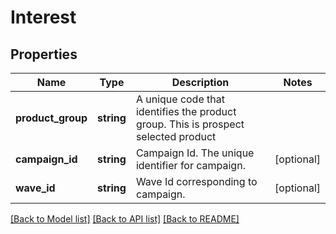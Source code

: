 # Interest

## Properties
Name | Type | Description | Notes
------------ | ------------- | ------------- | -------------
**product_group** | **string** | A unique code that identifies the product group. This is prospect selected product | 
**campaign_id** | **string** | Campaign Id. The unique identifier for campaign. | [optional] 
**wave_id** | **string** | Wave Id corresponding to campaign. | [optional] 

[[Back to Model list]](../../README.md#documentation-for-models) [[Back to API list]](../../README.md#documentation-for-api-endpoints) [[Back to README]](../../README.md)

